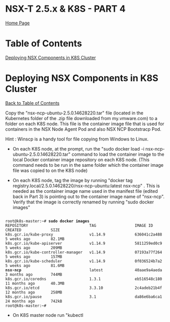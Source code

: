 # NSX-T 2.5.x & K8S  - PART 4
[Home Page](https://github.com/dumlutimuralp/k8s-with-nsx-t-2.5.x)

# Table of Contents
[Deploying NSX Components in K8S Cluster](#Deploying-NSX-Components-in-K8S-Cluster)

# Deploying NSX Components in K8S Cluster
[Back to Table of Contents](https://github.com/dumlutimuralp/k8s-with-nsx-t-2.5.x/tree/master/Part%204#Table-of-Contents)

Copy the "nsx-ncp-ubuntu-2.5.0.14628220.tar" file (located in the Kubernetes folder of the .zip file downloaded from my.vmware.com) to a folder on each K8S node. This file is the container image file that is used for containers in the NSX Node Agent Pod and also NSX NCP Bootstracp Pod.  

Hint : Winscp is a handy tool for file copying from Windows to Linux.  

* On each K8S node, at the prompt, run the "sudo docker load -i nsx-ncp-ubuntu-2.5.0.14628220.tar" command to load the container image to the local Docker container image repository on each K8S node. (This command needs to be run in the same folder which the container image file was copied to on the K8S node) 

* On each K8S node, tag the image by running "docker tag registry.local/2.5.0.14628220/nsx-ncp-ubuntu:latest nsx-ncp" . This is needed as the container image name used in the manifest file (edited back in Part 3) is pointing out to the container image name of "nsx-ncp". Verify that the image is correctly renamed by running "sudo docker images" 

<pre><code>
root@k8s-master:~# <b>sudo docker images</b>
REPOSITORY                           TAG                 IMAGE ID            CREATED             SIZE
k8s.gcr.io/kube-proxy                v1.14.9             636041c2a488        5 weeks ago         82.1MB
k8s.gcr.io/kube-apiserver            v1.14.9             5811259ed0c9        5 weeks ago         209MB
k8s.gcr.io/kube-controller-manager   v1.14.9             07193a77f264        5 weeks ago         157MB
k8s.gcr.io/kube-scheduler            v1.14.9             0f036524b7a2        5 weeks ago         81.6MB
<b>nsx-ncp</b>                              latest              40aae9a4aeda        3 months ago        744MB
k8s.gcr.io/coredns                   1.3.1               eb516548c180        11 months ago       40.3MB
k8s.gcr.io/etcd                      3.3.10              2c4adeb21b4f        12 months ago       258MB
k8s.gcr.io/pause                     3.1                 da86e6ba6ca1        24 months ago       742kB
root@k8s-master:~#
</code></pre>

* On K8S master node run "kubectl 
